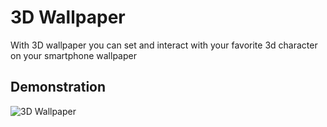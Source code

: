 # 3D Wallpaper

With 3D wallpaper you can set and interact with your favorite 3d character on your smartphone wallpaper

## Demonstration


![3D Wallpaper](https://github.com/user-attachments/assets/25470771-fe60-4906-ad9e-58609b24df8a)

